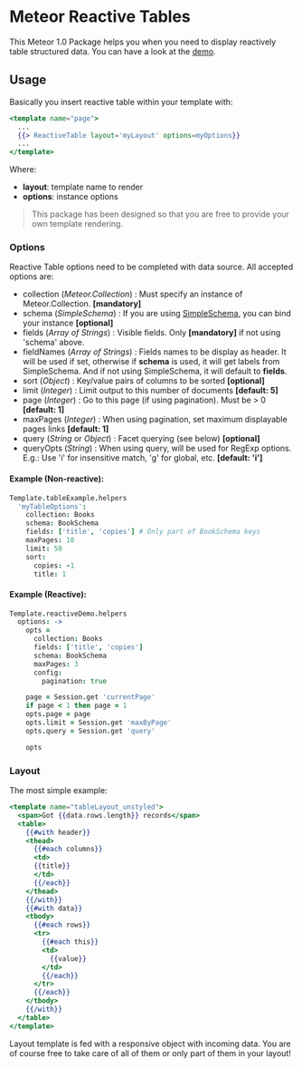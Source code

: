 # Meteor Reactive Tables

This Meteor 1.0 Package helps you when you need to display reactively table
structured data. You can have a look at the [demo](http://reactive-table.meteor.com).

## Usage

Basically you insert reactive table within your template with:

```mustache
<template name="page">
  ...
  {{> ReactiveTable layout='myLayout' options=myOptions}}
  ...
</template>
```

Where:
* __layout__: template name to render
* __options__: instance options

> This package has been designed so that you are free to provide your own template rendering.

### Options

Reactive Table options need to be completed with data source.
All accepted options are:

* collection (_Meteor.Collection_) : Must specify an instance of Meteor.Collection. __[mandatory]__
* schema (_SimpleSchema_) : If you are using [SimpleSchema](http://github.com/aldeed/SimpleSchema), you can bind your instance __[optional]__
* fields (_Array of Strings_) : Visible fields. Only __[mandatory]__ if not using 'schema' above.
* fieldNames (_Array of Strings_) : Fields names to be display as header. It will be used if set, otherwise if __schema__ is used, it will get labels from SimpleSchema. And if not using SimpleSchema, it will default to __fields__.
* sort (_Object_) : Key/value pairs of columns to be sorted __[optional]__
* limit (_Integer_) : Limit output to this number of documents __[default: 5]__
* page (_Integer_) : Go to this page (if using pagination). Must be > 0 __[default: 1]__
* maxPages (_Integer_) : When using pagination, set maximum displayable pages links __[default: 1]__
* query (_String_ or _Object_) : Facet querying (see below) __[optional]__
* queryOpts (_String_) : When using query, will be used for RegExp options. E.g.: Use 'i' for insensitive match, 'g' for global, etc. __[default: 'i']__

#### Example (Non-reactive):
```coffee
Template.tableExample.helpers
  'myTableOptions':
    collection: Books
    schema: BookSchema
    fields: ['title', 'copies'] # Only part of BookSchema keys
    maxPages: 10
    limit: 50
    sort:
      copies: -1
      title: 1
```

#### Example (Reactive):
```coffee
Template.reactiveDemo.helpers
  options: ->
    opts =
      collection: Books
      fields: ['title', 'copies']
      schema: BookSchema
      maxPages: 3
      config:
        pagination: true

    page = Session.get 'currentPage'
    if page < 1 then page = 1
    opts.page = page
    opts.limit = Session.get 'maxByPage'
    opts.query = Session.get 'query'

    opts
```

### Layout

The most simple example:

```mustache
<template name="tableLayout_unstyled">
  <span>Got {{data.rows.length}} records</span>
  <table>
    {{#with header}}
    <thead>
      {{#each columns}}
      <td>
      {{title}}
      </td>
      {{/each}}
    </thead>
    {{/with}}
    {{#with data}}
    <tbody>
      {{#each rows}}
      <tr>
        {{#each this}}
        <td>
          {{value}}
        </td>
        {{/each}}
      </tr>
      {{/each}}
    </tbody>
    {{/with}}
  </table>
</template>
```

Layout template is fed with a responsive object with incoming data.
You are of course free to take care of all of them or only part of them in your
layout!
